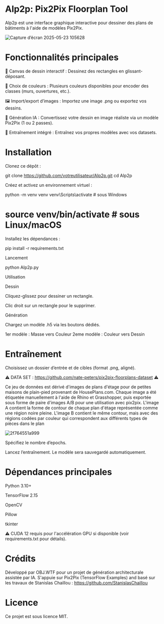 # AIp2p: Pix2Pix Floorplan Tool

AIp2p est une interface graphique interactive pour dessiner des plans de bâtiments à l'aide de modèles Pix2Pix.


![Capture d’écran 2025-05-23 105628](https://github.com/user-attachments/assets/da91b110-13ee-4903-9467-8238222f6b09)




# Fonctionnalités principales

🧱 Canvas de dessin interactif : Dessinez des rectangles en glissant-déposant.

🎨 Choix de couleurs : Plusieurs couleurs disponibles pour encoder des classes (murs, ouvertures, etc.).

🖼️ Import/export d’images : Importez une image .png ou exportez vos dessins.

🤖 Génération IA : Convertissez votre dessin en image réaliste via un modèle Pix2Pix (1 ou 2 passes).

🔧 Entraînement intégré : Entraînez vos propres modèles avec vos datasets.




# Installation

Clonez ce dépôt :

git clone https://github.com/votreutilisateur/AIp2p.git
cd AIp2p

Créez et activez un environnement virtuel :

python -m venv venv
venv\Scripts\activate     # sous Windows
# source venv/bin/activate  # sous Linux/macOS

Installez les dépendances :

pip install -r requirements.txt

Lancement

python AIp2p.py

Utilisation

Dessin

Cliquez-glissez pour dessiner un rectangle.

Clic droit sur un rectangle pour le supprimer.

Génération

Chargez un modèle .h5 via les boutons dédiés.

1er modèle : Masse vers Couleur
2eme modèle : Couleur vers Dessin 


# Entraînement

Choisissez un dossier d’entrée et de cibles (format .png, aligné).

⚠️ DATA SET : https://github.com/nate-peters/pix2pix-floorplans-dataset ⚠️ 

Ce jeu de données est dérivé d'images de plans d'étage pour de petites maisons de plain-pied provenant de HousePlans.com. Chaque image a été étiquetée manuellement à l'aide de Rhino et Grasshopper, puis exportée sous forme de paire d'images A/B pour une utilisation avec pix2pix. L'image A contient la forme de contour de chaque plan d'étage représentée comme une région noire pleine. L'image B contient le même contour, mais avec des régions codées par couleur qui correspondent aux différents types de pièces dans le plan

![2f764551a999](https://github.com/user-attachments/assets/3563eb47-cd95-471a-bd30-1d79dfcc322c)

Spécifiez le nombre d’epochs.

Lancez l’entraînement. Le modèle sera sauvegardé automatiquement.

# Dépendances principales

Python 3.10+

TensorFlow 2.15

OpenCV

Pillow

tkinter

⚠️ CUDA 12 requis pour l'accélération GPU si disponible (voir requirements.txt pour détails).

# Crédits

Développé par OBJ.WTF pour un projet de génération architecturale assistée par IA. 
S'appuie sur Pix2Pix (TensorFlow Examples) and basé sur les travaux de Stanislas Chaillou : https://github.com/StanislasChaillou

# Licence

Ce projet est sous licence MIT.

